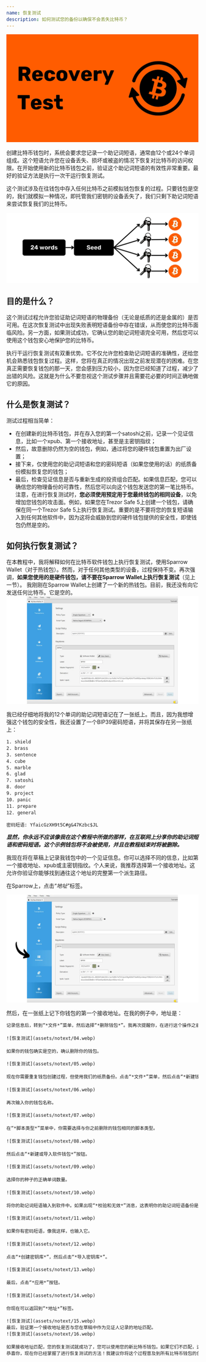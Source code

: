 ```yaml
---
name: 恢复测试
description: 如何测试您的备份以确保不会丢失比特币？
---
```

![封面](assets/cover.webp)

创建比特币钱包时，系统会要求您记录一个助记词短语，通常由12个或24个单词组成。这个短语允许您在设备丢失、损坏或被盗的情况下恢复对比特币的访问权限。在开始使用新的比特币钱包之前，验证这个助记词短语的有效性非常重要。最好的验证方法是执行一次干运行恢复测试。

这个测试涉及在往钱包中存入任何比特币之前模拟钱包恢复的过程。只要钱包是空的，我们就模拟一种情况，即托管我们密钥的设备丢失了，我们只剩下助记词短语来尝试恢复我们的比特币。

![恢复测试](assets/notext/01.webp)

## 目的是什么？

这个测试过程允许您验证助记词短语的物理备份（无论是纸质的还是金属的）是否可用。在这次恢复测试中出现失败表明短语备份中存在错误，从而使您的比特币面临风险。另一方面，如果测试成功，它确认您的助记词短语完全可用，然后您可以使用这个钱包安心地保护您的比特币。

执行干运行恢复测试有双重优势。它不仅允许您检查助记词短语的准确性，还给您机会熟悉钱包恢复过程。这样，您将在真正的情况出现之前发现潜在的困难。在您真正需要恢复钱包的那一天，您会感到压力较小，因为您已经知道了过程，减少了出错的风险。这就是为什么不要忽视这个测试步骤并且需要花必要的时间正确地做它的原因。

## 什么是恢复测试？

测试过程相当简单：
- 在创建新的比特币钱包，并在存入您的第一个satoshi之前，记录一个见证信息，比如一个xpub、第一个接收地址，甚至是主密钥指纹；
- 然后，故意删除仍然为空的钱包，例如，通过将您的硬件钱包重置为出厂设置；
- 接下来，仅使用您的助记词短语和您的密码短语（如果您使用的话）的纸质备份模拟恢复您的钱包；
- 最后，检查见证信息是否与重新生成的投资组合匹配。如果信息匹配，您可以确信您的物理备份的可靠性，然后您可以向这个钱包发送您的第一笔比特币。
注意，在进行恢复测试时，**您必须使用预定用于您最终钱包的相同设备**，以免增加您钱包的攻击面。例如，如果您在Trezor Safe 5上创建一个钱包，请确保在同一个Trezor Safe 5上执行恢复测试。重要的是不要将您的恢复短语输入到任何其他软件中，因为这将会威胁到您的硬件钱包提供的安全性，即使钱包仍然是空的。

## 如何执行恢复测试？

在本教程中，我将解释如何在比特币软件钱包上执行恢复测试，使用Sparrow Wallet（对于热钱包）。然而，对于任何其他类型的设备，过程保持不变。再次强调，**如果您使用的是硬件钱包，请不要在Sparrow Wallet上执行恢复测试**（见上一节）。
我刚刚在Sparrow Wallet上创建了一个新的热钱包。目前，我还没有向它发送任何比特币。它是空的。
![恢复测试](assets/notext/02.webp)

我已经仔细地将我的12个单词的助记词短语记在了一张纸上。而且，因为我想增强这个钱包的安全性，我还设置了一个BIP39密码短语，并将其保存在另一张纸上：

```txt
1. shield
2. brass
3. sentence
4. cube
5. marble
6. glad
7. satoshi
8. door
9. project
10. panic
11. prepare
12. general
```

```text
密码短语: YfaicGzXH9t5C#g&47Kzbc$JL
```

***显然，你永远不应该像我在这个教程中所做的那样，在互联网上分享你的助记词短语和密码短语。这个示例钱包将不会被使用，并且在教程结束时将被删除。***

我现在将在草稿上记录我钱包中的一个见证信息。你可以选择不同的信息，比如第一个接收地址、xpub或主密钥指纹。个人来说，我推荐选择第一个接收地址。这允许你验证你能够找到通往这个地址的完整第一个派生路径。

在Sparrow上，点击“*地址*”标签。

![恢复测试](assets/notext/03.webp)

然后，在一张纸上记下你钱包的第一个接收地址。在我的例子中，地址是：

```txt
记录信息后，转到“*文件*”菜单，然后选择“*删除钱包*”。我再次提醒你，在进行这个操作之前，你的比特币钱包必须是空的。

![恢复测试](assets/notext/04.webp)

如果你的钱包确实是空的，确认删除你的钱包。

![恢复测试](assets/notext/05.webp)

现在你需要重复钱包创建过程，但使用我们的纸质备份。点击“*文件*”菜单，然后点击“*新建钱包*”。

![恢复测试](assets/notext/06.webp)

再次输入你的钱包名称。

![恢复测试](assets/notext/07.webp)

在“*脚本类型*”菜单中，你需要选择与你之前删除的钱包相同的脚本类型。

![恢复测试](assets/notext/08.webp)

然后点击“*新建或导入软件钱包*”按钮。

![恢复测试](assets/notext/09.webp)

选择你的种子的正确单词数量。

![恢复测试](assets/notext/10.webp)

将你的助记词短语输入到软件中。如果出现“*校验和无效*”消息，这表明你的助记词短语备份是不正确的。那么你将不得不从头开始创建你的钱包，因为你的恢复测试失败了。

![恢复测试](assets/notext/11.webp)

如果你有密码短语，像我这样，也输入它。

![恢复测试](assets/notext/12.webp)

点击“*创建密钥库*”，然后点击“*导入密钥库*”。

![恢复测试](assets/notext/13.webp)

最后，点击“*应用*”按钮。

![恢复测试](assets/notext/14.webp)

你现在可以返回到“*地址*”标签。

![恢复测试](assets/notext/15.webp)
最后，验证第一个接收地址是否与您在草稿中作为见证人记录的地址匹配。
![恢复测试](assets/notext/16.webp)

如果接收地址匹配，您的恢复测试就成功了，您可以使用您的新比特币钱包。如果它们不匹配，这可能表明脚本类型选择错误，导致派生路径不正确，或者是您的助记词短语或密码短语备份存在问题。在这两种情况下，我强烈建议从头开始，重新创建一个新的比特币钱包，以避免任何风险。这次，注意无误地记录助记词短语。
恭喜你，现在你已经掌握了进行恢复测试的方法！我建议你将这个过程普及到所有比特币钱包的创建中。如果你觉得这个教程有帮助，我会很感激你能在下面点个赞。随时在你的社交网络上分享这篇文章。非常感谢！